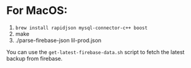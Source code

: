 # For MacOS:
1. `brew install rapidjson mysql-connector-c++ boost`
2. make
3. ./parse-firebase-json lil-prod.json

You can use the `get-latest-firebase-data.sh` script to fetch the latest backup from firebase.